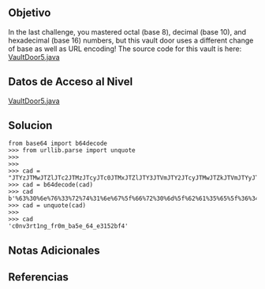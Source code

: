 ## Objetivo

In the last challenge, you mastered octal (base 8), decimal (base 10), and hexadecimal (base 16) numbers, but this vault door uses a different change of base as well as URL encoding! The source code for this vault is here: [VaultDoor5.java](https://jupiter.challenges.picoctf.org/static/d31ce4356bdfd15d33a9af7e35ab4d0a/VaultDoor5.java)

## Datos de Acceso al Nivel

[VaultDoor5.java](https://jupiter.challenges.picoctf.org/static/d31ce4356bdfd15d33a9af7e35ab4d0a/VaultDoor5.java)
## Solucion

```
from base64 import b64decode
>>> from urllib.parse import unquote
>>> 
>>> 
>>> cad = "JTYzJTMwJTZlJTc2JTMzJTcyJTc0JTMxJTZlJTY3JTVmJTY2JTcyJTMwJTZkJTVmJTYyJTYxJTM1JTY1JTVmJTM2JTM0JTVmJTY1JTMzJTMxJTM1JTMyJTYyJTY2JTM0"
>>> cad = b64decode(cad)
>>> cad
b'%63%30%6e%76%33%72%74%31%6e%67%5f%66%72%30%6d%5f%62%61%35%65%5f%36%34%5f%65%33%31%35%32%62%66%34'
>>> cad = unquote(cad)
>>> 
>>> cad
'c0nv3rt1ng_fr0m_ba5e_64_e3152bf4'
```

## Notas Adicionales



## Referencias